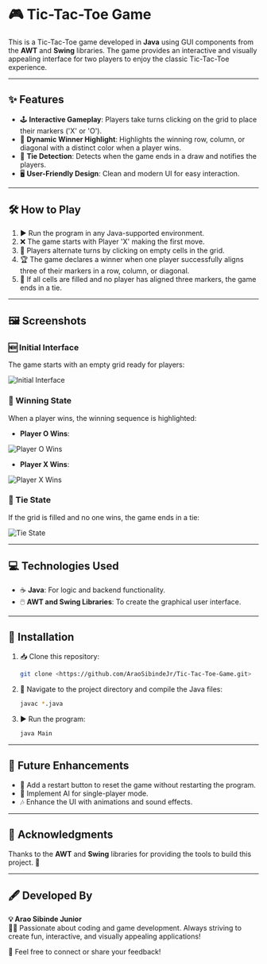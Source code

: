 # 🎮 Tic-Tac-Toe Game

This is a Tic-Tac-Toe game developed in **Java** using GUI components from the **AWT** and **Swing** libraries. The game provides an interactive and visually appealing interface for two players to enjoy the classic Tic-Tac-Toe experience.

---

## ✨ Features

- 🕹️ **Interactive Gameplay**: Players take turns clicking on the grid to place their markers ('X' or 'O').
- 🎯 **Dynamic Winner Highlight**: Highlights the winning row, column, or diagonal with a distinct color when a player wins.
- 🤝 **Tie Detection**: Detects when the game ends in a draw and notifies the players.
- 🖥️ **User-Friendly Design**: Clean and modern UI for easy interaction.

---

## 🛠️ How to Play

1. ▶️ Run the program in any Java-supported environment.
2. ❌ The game starts with Player 'X' making the first move.
3. 🔄 Players alternate turns by clicking on empty cells in the grid.
4. 🏆 The game declares a winner when one player successfully aligns three of their markers in a row, column, or diagonal.
5. 🚫 If all cells are filled and no player has aligned three markers, the game ends in a tie.

---

## 🖼️ Screenshots

### 🆕 Initial Interface

The game starts with an empty grid ready for players:

![Initial Interface](imgs/Interface.png)

### 🥳 Winning State

When a player wins, the winning sequence is highlighted:

- **Player O Wins**:

![Player O Wins](imgs/O%20Win.png)

- **Player X Wins**:

![Player X Wins](imgs/X%20Win.png)

### 🤝 Tie State

If the grid is filled and no one wins, the game ends in a tie:

![Tie State](imgs/Tie.png)

---

## 💻 Technologies Used

- ☕ **Java**: For logic and backend functionality.
- 🖱️ **AWT and Swing Libraries**: To create the graphical user interface.

---

## 🚀 Installation

1. 📥 Clone this repository:
   ```bash
   git clone <https://github.com/AraoSibindeJr/Tic-Tac-Toe-Game.git>
   ```
2. 📂 Navigate to the project directory and compile the Java files:
   ```bash
   javac *.java
   ```
3. ▶️ Run the program:
   ```bash
   java Main
   ```

---

## 🔮 Future Enhancements

- 🔄 Add a restart button to reset the game without restarting the program.
- 🤖 Implement AI for single-player mode.
- 🎶 Enhance the UI with animations and sound effects.

---

## 🙏 Acknowledgments

Thanks to the **AWT** and **Swing** libraries for providing the tools to build this project. 🚀

---

## 🖋️ Developed By

**💡 Arao Sibinde Junior**  
🧑‍💻 Passionate about coding and game development. Always striving to create fun, interactive, and visually appealing applications! 

🌟 Feel free to connect or share your feedback!

